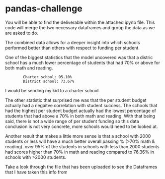 # pandas-challenge

You will be able to find the deliverable within the attached ipynb file. This code will merge the two necessary dataframes and group the data as we are asked to do. 

The combined data allows for a deeper insight into which schools performed better than others with respect to funding per student. 

One of the biggest statistics that the model uncovered was that a distric school has a much lower percentage of students that had 70% or above for both math and reading. 
            
            Charter school: 95.10%
            District school: 73.67%
 
I would be sending my kid to a charter school.

The other statistic that surprised me was that the per student budget actually had a negaitve correlation with student success. 
The schools that had the highest per student budget actually had the lowest percentage of students that had above a 70% in both math and reading. 
With that being said, there is not a wide range of per student funding so this data conclusion is not very concrete, more schools would need to be looked at.

Another result that makes a little more sense is that a school with 2000 students or less will have a much better overall passing % (>70% math & reading). 
over 95% of the students in schools with less than 2000 students had scores higher than 70% in math and reading compared to 76.36% in schools with >2000 students.

Take a look through the file that has been uploaded to see the Dataframes that I have taken this info from
